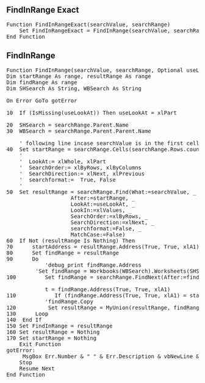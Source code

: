 <h2>FindInRange Exact</h2>

<pre>
Function FindInRangeExact(searchValue, searchRange)
    Set FindInRangeExact = FindInRange(searchValue, searchRange, xlWhole)
End Function
</pre>

<h2>FindInRange</h2>

<pre>
Function FindInRange(searchValue, searchRange, Optional useLookAt) As range
Dim startRange As range, resultRange As range
Dim findRange As range
Dim SHSearch As String, WBSearch As String

On Error GoTo gotError

10  If (IsMissing(useLookAt)) Then useLookAt = xlPart

20  SHSearch = searchRange.Parent.Name
30  WBSearch = searchRange.Parent.Parent.Name
    
    ' following line incase searchValue is in the first cell of the searchRange
40  Set startRange = searchRange.Cells(searchRange.Rows.count, searchRange.Columns.count)
    '
    '  LookAt:= xlWhole, xlPart
    '  SearchOrder:= xlByRows, xlByColumns
    '  SearchDirection:= xlNext, xlPrevious
    '  searchformat:=  True, False
    '
50  Set resultRange = searchRange.Find(What:=searchValue, _
                    After:=startRange, _
                    LookAt:=useLookAt, _
                    LookIn:=xlValues, _
                    SearchOrder:=xlByRows, _
                    SearchDirection:=xlNext, _
                    searchformat:=False, _
                    MatchCase:=False)
60  If Not (resultRange Is Nothing) Then
70      startAddress = resultRange.Address(True, True, xlA1)
80      Set findRange = resultRange
90      Do
            'debug_print findRange.Address
         'Set findRange = Workbooks(WBSearch).Worksheets(SHSearch).FindNext(after:=findRange)
100         Set findRange = searchRange.FindNext(After:=findRange)

            t = findRange.Address(True, True, xlA1)
110            If (findRange.Address(True, True, xlA1) = startAddress) Then Exit Do
            'findRange.Copy
120          Set resultRange = MyUnion(resultRange, findRange)
130      Loop
140  End If
150 Set FindInRange = resultRange
160 Set resultRange = Nothing
170 Set startRange = Nothing
    Exit Function
gotError:
     MsgBox Err.Number & " " & Err.Description & vbNewLine & vbNewLine & "Error on line: " & Erl, Title:="FindInRange"
    Stop
    Resume Next
End Function
</pre>
